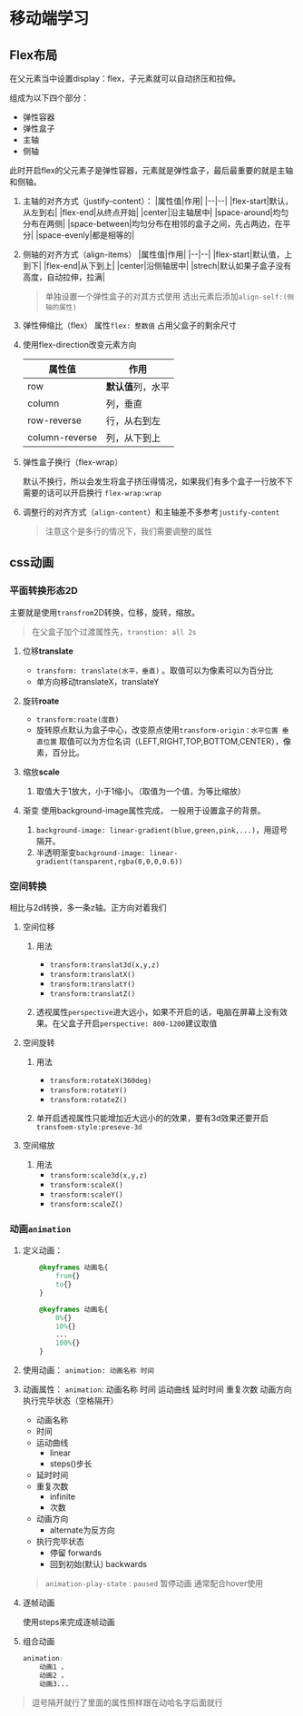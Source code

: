 # 移动端学习

## Flex布局

在父元素当中设置display：flex，子元素就可以自动挤压和拉伸。

组成为以下四个部分：

- 弹性容器
- 弹性盒子
- 主轴
- 侧轴

此时开启flex的父元素子是弹性容器，元素就是弹性盒子，最后最重要的就是主轴和侧轴。

1. 主轴的对齐方式（justify-content）：
    |属性值|作用|
    |--|--|
    |flex-start|默认，从左到右|
    |flex-end|从终点开始|
    |center|沿主轴居中|
    |space-around|均匀分布在两侧|
    |space-between|均匀分布在相邻的盒子之间，先占两边，在平分|
    |space-evenly|都是相等的|

2. 侧轴的对齐方式（align-items）
    |属性值|作用|
    |--|--|
    |flex-start|默认值，上到下|
    |flex-end|从下到上|
    |center|沿侧轴居中|
    |strech|默认如果子盒子没有高度，自动拉伸，拉满|

    > 单独设置一个弹性盒子的对其方式使用 选出元素后添加`align-self:(侧轴的属性)`

3. 弹性伸缩比（flex）
    属性`flex: 整数值` 占用父盒子的剩余尺寸

4. 使用flex-direction改变元素方向

    |属性值|作用|
    |--|--|
    |row|**默认值**列，水平|
    |column|列，垂直|
    |row-reverse|行，从右到左|
    |column-reverse|列，从下到上|

5. 弹性盒子换行（flex-wrap）

   默认不换行，所以会发生将盒子挤压得情况，如果我们有多个盒子一行放不下需要的话可以开启换行
   `flex-wrap:wrap`

6. 调整行的对齐方式（`align-content`）和主轴差不多参考`justify-content`
   > 注意这个是多行的情况下，我们需要调整的属性

## css动画

### 平面转换形态2D

主要就是使用`transfrom`2D转换，位移，旋转，缩放。
> 在父盒子加个过渡属性先，`transtion: all 2s`

1. 位移**translate**
    - `transform: translate(水平，垂直)` 。取值可以为像素可以为百分比
    - 单方向移动translateX，translateY

2. 旋转**roate**
    - `transform:roate(度数)`
    - 旋转原点默认为盒子中心，改变原点使用`transform-origin：水平位置 垂直位置` 取值可以为方位名词（LEFT,RIGHT,TOP,BOTTOM,CENTER），像素，百分比。

3. 缩放**scale**
   1. 取值大于1放大，小于1缩小。（取值为一个值，为等比缩放）

4. 渐变
    使用background-image属性完成， 一般用于设置盒子的背景。
    1. `background-image: linear-gradient(blue,green,pink,...)`，用逗号隔开。
    2. 半透明渐变`background-image: linear-gradient(tansparent,rgba(0,0,0,0.6))`

### 空间转换

相比与2d转换，多一条z轴。正方向对着我们

1. 空间位移
    1. 用法
        - `transform:translat3d(x,y,z)`
        - `transform:translatX()`
        - `transform:translatY()`
        - `transform:translatZ()`

    2. 透视属性`perspective`进大远小，如果不开启的话，电脑在屏幕上没有效果。在父盒子开启`perspective: 800-1200`建议取值

2. 空间旋转
    1. 用法
        - `transform:rotateX(360deg)`
        - `transform:rotateY()`
        - `transform:rotateZ()`

    2. 单开启透视属性只能增加近大远小的的效果，要有3d效果还要开启`transfoem-style:preseve-3d`

3. 空间缩放
   1. 用法
        - `transform:scale3d(x,y,z)`
        - `transform:scaleX()`
        - `transform:scaleY()`
        - `transform:scaleZ()`

### 动画`animation`

1. 定义动画：

    ```css
        @keyframes 动画名{
            from{}
            to{}
        }
    ```

    ```css
        @keyframes 动画名{
            0%{}
            10%{}
            ...
            100%{}
        }
    ```

2. 使用动画：
    `animation: 动画名称 时间`

3. 动画属性：
    `animation`: 动画名称 时间 运动曲线 延时时间 重复次数 动画方向 执行完毕状态（空格隔开）
    - 动画名称
    - 时间
    - 运动曲线
        - linear
        - steps()步长
    - 延时时间
    - 重复次数
        - infinite
        - 次数
    - 动画方向
        - alternate为反方向
    - 执行完毕状态
        - 停留 forwards
        - 回到初始(默认) backwards

    > `animation-play-state：paused` 暂停动画 通常配合hover使用

4. 逐帧动画

    使用steps来完成逐帧动画

5. 组合动画

    ```css
    animation:
        动画1 ，
        动画2 ，
        动画3...
    ```

> 逗号隔开就行了里面的属性照样跟在动哈名字后面就行
